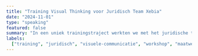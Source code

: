```yaml
---
title: "Training Visual Thinking voor Juridisch Team Xebia"
date: "2024-11-01"
type: "speaking"
featured: false
summary: "In een uniek trainingstraject werkten we met het juridische team van Xebia aan hun visuele communicatie skills. Na een gezamenlijke kickoff volgden individuele sessies waarin we praktijkgerichte visualisaties ontwikkelden voor actuele juridische vraagstukken."
labels:
  ["training", "juridisch", "visuele-communicatie", "workshop", "maatwerk"]
---
```


